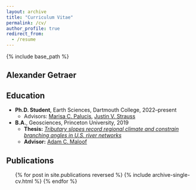 ```yaml
---
layout: archive
title: "Curriculum Vitae"
permalink: /cv/
author_profile: true
redirect_from:
  - /resume
---
```


{% include base_path %}

Alexander Getraer
------
Education 
------
* <b>Ph.D. Student</b>, Earth Sciences, Dartmouth College, 2022–present
  * Advisors: [Marisa C. Palucis](https://www.marisapalucis.com/), [Justin V. Strauss](https://sites.dartmouth.edu/strausslab/)
* <b>B.A.</b>, Geosciences, Princeton University, 2019
  * <b>Thesis:</b> [<i>Tributary slopes record regional climate and constrain branching angles in U.S. river networks</i>](http://arks.princeton.edu/ark:/88435/dsp01m900nx25n)
  * <b>Advisor:</b> [Adam C. Maloof](https://maloof.princeton.edu/)

Publications
------
  <ol reversed>
  {% for post in site.publications reversed %}
    {% include archive-single-cv.html %}
  {% endfor %}
  </ol>
  
<!-- Talks
------
  <ul>{% for post in site.talks reversed %}
    {% include archive-single-talk-cv.html  %}
  {% endfor %}</ul>
  
Teaching
------
  <ul>{% for post in site.teaching reversed %}
    {% include archive-single-cv.html %}
  {% endfor %}</ul> -->
